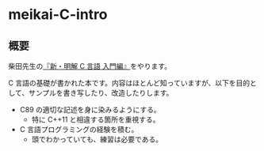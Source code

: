 # meikai-C-intro

## 概要

柴田先生の[『新・明解 C 言語 入門編』](https://amzn.to/30Qo9wJ)をやります。

C 言語の基礎が書かれた本です。内容はほとんど知っていますが、以下を目的として、サンプルを書き写したり、改造したりします。

- C89 の適切な記述を身に染みるようにする。
  - 特に C++11 と相違する箇所を重視する。
- C 言語プログラミングの経験を積む。
  - 頭でわかっていても、練習は必要である。

